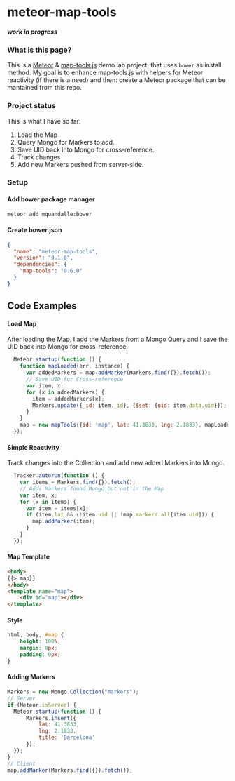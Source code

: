 # meteor-map-tools 

***work in progress***

### What is this page?
This is a [Meteor](https://github.com/meteor/meteor) & [map-tools.js](https://github.com/yagoferrer/map-tools) demo lab project, that uses `bower` as install method. My goal is to enhance map-tools.js with helpers for Meteor reactivity (if there is a need) and then: create a Meteor package that can be mantained from this repo.

### Project status
This is what I have so far: 
 1. Load the Map
 2. Query Mongo for Markers to add.
 3. Save UID back into Mongo for cross-reference.
 4. Track changes
 5. Add new Markers pushed from server-side.


### Setup

#### Add bower package manager
```bash
meteor add mquandalle:bower
```

#### Create bower.json
```json
{
  "name": "meteor-map-tools",
  "version": "0.1.0",
  "dependencies": {
    "map-tools": "0.6.0"
  }
}
```
## Code Examples

#### Load Map
After loading the Map, I add the Markers from a Mongo Query and I save the UID back into Mongo for cross-reference.
```javascript
  Meteor.startup(function () {
    function mapLoaded(err, instance) {
      var addedMarkers = map.addMarker(Markers.find({}).fetch());
      // Save UID for Cross-reference
      var item, x;
      for (x in addedMarkers) {
        item = addedMarkers[x];
        Markers.update({_id: item._id}, {$set: {uid: item.data.uid}});
      }
    }
    map = new mapTools({id: 'map', lat: 41.3833, lng: 2.1833}, mapLoaded);
  });
```

#### Simple Reactivity
Track changes into the Collection and add new added Markers into Mongo.
```javascript
  Tracker.autorun(function () {
    var items = Markers.find({}).fetch();
    // Adds Markers found Mongo but not in the Map
    var item, x;
    for (x in items) {
      var item = items[x];
      if (item.lat && (!item.uid || !map.markers.all[item.uid])) {
        map.addMarker(item);
      }
    }
  });
```

#### Map Template
```html
<body>
{{> map}}
</body>
<template name="map">
    <div id="map"></div>
</template>
```

#### Style
```css
html, body, #map {
    height: 100%;
    margin: 0px;
    padding: 0px;
}
```

#### Adding Markers
```javascript
Markers = new Mongo.Collection("markers");
// Server
if (Meteor.isServer) {
  Meteor.startup(function () {
      Markers.insert({
          lat: 41.3833,
          lng: 2.1833,
          title: 'Barcelona'
      });
  });
}
// Client
map.addMarker(Markers.find({}).fetch());
```

